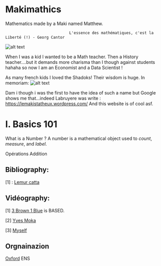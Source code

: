 # Makimathics
Mathematics made by a Maki named Matthew.

                                L'essence des mathématiques, c'est la Liberté (!) - Georg Cantor
![alt text](https://upload.wikimedia.org/wikipedia/commons/e/e4/Katta_%28Lemur_catta%29_jumping.jpg)

When I was a kid I wanted to be a Math teacher. Then a History teacher....but it demands more charisma than I though against students hahaha so now I am an Economist and a Data Scientist ! 

As many french kids I loved the Shadoks! Their wisdom is huge. In memoriam:
![alt text](https://actualitte.com/uploads/images/shadoks-devise-1fe73075-cf56-4668-970a-8c82f3a81a08.jpg)



Dam i though i was the first to have the idea of such a name but Google shows me that...indeed Labruyere was write : https://lemakistatheux.wordpress.com/
And this website is of cool asf. 






# I. Basics 101
What is a Number ? 
A number is a mathematical object used to *count*, *measure*, and *label*. 

Opérations 
Addition 


## Bibliography: 
[1] : [Lemur catta](https://fr.wikipedia.org/wiki/L%C3%A9mur_catta)


## Vidéography: 
[1] [3 Brown 1 Blue](https://www.youtube.com/c/3blue1brown?app=desktop) is BASED.

[2] [Yves Moka](https://www.youtube.com/@YMONKA) 

[3] [Myself](www)

## Orgnainazion 
[Oxford](https://www.maths.ox.ac.uk/)
ENS


